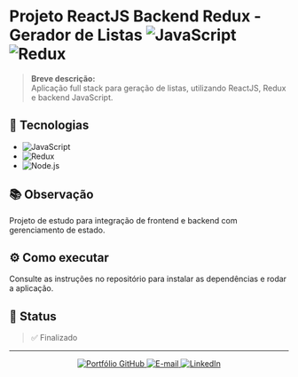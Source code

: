 # Projeto ReactJS Backend Redux - Gerador de Listas ![JavaScript](https://img.shields.io/badge/JavaScript-F7DF1E?style=for-the-badge&logo=javascript&logoColor=black) ![Redux](https://img.shields.io/badge/Redux-593D88?style=for-the-badge&logo=redux&logoColor=white)

> **Breve descrição:**  
> Aplicação full stack para geração de listas, utilizando ReactJS, Redux e backend JavaScript.

## 🚀 Tecnologias

- ![JavaScript](https://img.shields.io/badge/JavaScript-F7DF1E?style=flat-square&logo=javascript&logoColor=black)
- ![Redux](https://img.shields.io/badge/Redux-593D88?style=flat-square&logo=redux&logoColor=white)
- ![Node.js](https://img.shields.io/badge/Node.js-43853D?style=flat-square&logo=node.js&logoColor=white)

## 📚 Observação

Projeto de estudo para integração de frontend e backend com gerenciamento de estado.

## ⚙️ Como executar

Consulte as instruções no repositório para instalar as dependências e rodar a aplicação.

## 📄 Status

> ✅ Finalizado

---

<p align="center">
  <a href="https://github.com/mdaniliauskas">
    <img src="https://img.shields.io/badge/Portfólio%20GitHub-100000?style=flat-square&logo=github&logoColor=white" alt="Portfólio GitHub">
  </a>
  <a href="mailto:marcelo.daniliauskas@gmail.com">
    <img src="https://img.shields.io/badge/E--mail-D14836?style=flat-square&logo=gmail&logoColor=white" alt="E-mail">
  </a>
  <a href="https://www.linkedin.com/in/mdaniliauskas">
    <img src="https://img.shields.io/badge/LinkedIn-0A66C2?style=flat-square&logo=linkedin&logoColor=white" alt="LinkedIn">
  </a>
</p>
